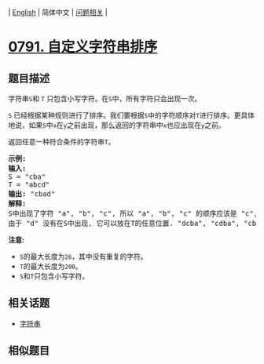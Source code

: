 
| [English](README_EN.md) | 简体中文 | [问题相关](QUESTION.md) |
# [0791. 自定义字符串排序](https://leetcode-cn.com/problems/custom-sort-string/)
## 题目描述
<p>字符串<code>S</code>和 <code>T</code> 只包含小写字符。在<code>S</code>中，所有字符只会出现一次。</p>

<p><code>S</code> 已经根据某种规则进行了排序。我们要根据<code>S</code>中的字符顺序对<code>T</code>进行排序。更具体地说，如果<code>S</code>中<code>x</code>在<code>y</code>之前出现，那么返回的字符串中<code>x</code>也应出现在<code>y</code>之前。</p>

<p>返回任意一种符合条件的字符串<code>T</code>。</p>

<pre>
<strong>示例:</strong>
<strong>输入:</strong>
S = &quot;cba&quot;
T = &quot;abcd&quot;
<strong>输出:</strong> &quot;cbad&quot;
<strong>解释:</strong> 
S中出现了字符 &quot;a&quot;, &quot;b&quot;, &quot;c&quot;, 所以 &quot;a&quot;, &quot;b&quot;, &quot;c&quot; 的顺序应该是 &quot;c&quot;, &quot;b&quot;, &quot;a&quot;. 
由于 &quot;d&quot; 没有在S中出现, 它可以放在T的任意位置. &quot;dcba&quot;, &quot;cdba&quot;, &quot;cbda&quot; 都是合法的输出。
</pre>

<p><strong>注意:</strong></p>

<ul>
	<li><code>S</code>的最大长度为<code>26</code>，其中没有重复的字符。</li>
	<li><code>T</code>的最大长度为<code>200</code>。</li>
	<li><code>S</code>和<code>T</code>只包含小写字符。</li>
</ul>

## 相关话题
- [字符串](https://leetcode-cn.com/tag/string)
## 相似题目

